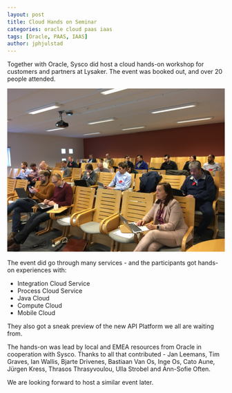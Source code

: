 ```yaml
---
layout: post
title: Cloud Hands on Seminar
categories: oracle cloud paas iaas
tags: [Oracle, PAAS, IAAS]
author: jphjulstad
---
```


Together with Oracle, Sysco did host a cloud hands-on workshop for customers and partners at Lysaker. The event was booked out, and over 20 people attended.

![](/images/2017-03-12-CloudsHandsOn/sysco_cloud_ho_1.JPG)

The event did go through many services - and the participants got hands-on experiences with:

* Integration Cloud Service
* Process Cloud Service
* Java Cloud
* Compute Cloud
* Mobile Cloud

They also got a sneak preview of the new API Platform we all are waiting from.

The hands-on was lead by local and EMEA resources from Oracle in cooperation with Sysco. Thanks to all that contributed - Jan Leemans, Tim Graves, Ian Wallis, Bjarte Drivenes, Bastiaan Van Os, Inge Os, Cato Aune, Jürgen Kress, Thrasos Thrasyvoulou, Ulla Strobel and Ann-Sofie Often.

We are looking forward to host a similar event later. 
